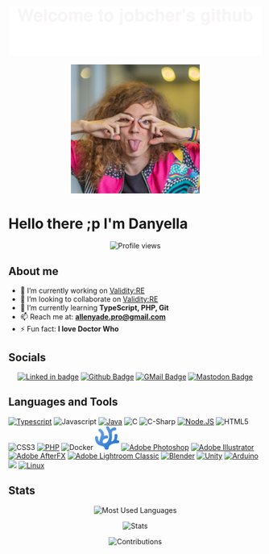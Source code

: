 ![Cool animation](https://raw.githubusercontent.com/BEPb/BEPb/5c63fa170d1cbbb0b1974f05a3dbe6aca3f5b7f3/assets/Bottom_up.svg)
<div align=center><img src="./6M5A0164_square.png" width=256></div>

# Hello there ;p I'm Danyella

<div align=center>


![Profile views](https://komarev.com/ghpvc/?username=movva-gpu&label=Profile%20views&style=for-the-badge&color=ff22aa)

</div>


## About me

- 🔭 I’m currently working on [Validity:RE](https://github.com/movva-gpu/ValidityRE)
- 👯 I’m looking to collaborate on [Validity:RE](https://github.com/movva-gpu/ValidityRE)
- 🌱 I’m currently learning **TypeScript, PHP, Git**
- 📫 Reach me at: **<allenyade.pro@gmail.com>**
- ⚡ Fun fact: **I love Doctor Who**

## Socials

<div align=center>

[![Linked in badge](https://img.shields.io/badge/LinkedIn-0A66C2?style=for-the-badge&logo=linkedin&logoColor=white)](https://www.linkedin.com/in/danyella-strikann)
[![Github Badge](https://img.shields.io/badge/GitHub-100000?style=for-the-badge&logo=github&logoColor=white)](https://github.com/movva-gpu)
[![GMail Badge](https://img.shields.io/badge/-Gmail-EA4335?style=for-the-badge&logo=gmail&logoColor=white)](mailto:allenyade.pro@gmail.com)
[![Mastodon Badge](https://img.shields.io/badge/-Mastodon-6364FF?style=for-the-badge&logo=mastodon&logoColor=white)](https://piaille.fr/@danyella_strikann)

</div>

## Languages and Tools

[![Typescript](https://upload.wikimedia.org/wikipedia/commons/thumb/4/4c/Typescript_logo_2020.svg/48px-Typescript_logo_2020.svg.png)](https://www.typescriptlang.org)
![Javascript](https://upload.wikimedia.org/wikipedia/commons/thumb/9/99/Unofficial_JavaScript_logo_2.svg/48px-Unofficial_JavaScript_logo_2.svg.png)
[![Java](https://upload.wikimedia.org/wikipedia/fr/thumb/2/2e/Java_Logo.svg/26px-Java_Logo.svg.png)](https://www.java.com/)
![C](https://upload.wikimedia.org/wikipedia/commons/thumb/1/18/C_Programming_Language.svg/48px-C_Programming_Language.svg.png)
![C-Sharp](https://upload.wikimedia.org/wikipedia/commons/thumb/d/d2/C_Sharp_Logo_2023.svg/48px-C_Sharp_Logo_2023.svg.png)
[![Node.JS](https://upload.wikimedia.org/wikipedia/commons/thumb/d/d9/Node.js_logo.svg/48px-Node.js_logo.svg.png)](https://nodejs.org/)
![HTML5](https://upload.wikimedia.org/wikipedia/commons/thumb/6/61/HTML5_logo_and_wordmark.svg/48px-HTML5_logo_and_wordmark.svg.png)
![CSS3](https://upload.wikimedia.org/wikipedia/commons/thumb/d/d5/CSS3_logo_and_wordmark.svg/34px-CSS3_logo_and_wordmark.svg.png)
[![PHP](https://upload.wikimedia.org/wikipedia/commons/thumb/2/27/PHP-logo.svg/48px-PHP-logo.svg.png)](https://php.net)
<img src=https://www.docker.com/wp-content/uploads/2023/04/cropped-Docker-favicon-192x192.png width=48 alt=Docker></img>
[<img src=https://raw.githubusercontent.com/VSCodium/vscodium/6ada8c9026e0560417ade5c788103f56d9588fd6/icons/stable/codium_clt.svg width=48 alt=VSCodium>](https://vscodium.com)
[![Adobe Photoshop](https://upload.wikimedia.org/wikipedia/commons/thumb/a/af/Adobe_Photoshop_CC_icon.svg/48px-Adobe_Photoshop_CC_icon.svg.png)](https://www.adobe.com/fr/products/photoshop.html)
[![Adobe Illustrator](https://upload.wikimedia.org/wikipedia/commons/thumb/f/fb/Adobe_Illustrator_CC_icon.svg/48px-Adobe_Illustrator_CC_icon.svg.png)](https://www.adobe.com/fr/products/illustrator.html)
[![Adobe AfterFX](https://upload.wikimedia.org/wikipedia/commons/thumb/c/cb/Adobe_After_Effects_CC_icon.svg/48px-Adobe_After_Effects_CC_icon.svg.png)](https://www.adobe.com/fr/products/aftereffects.html)
[![Adobe Lightroom Classic](https://upload.wikimedia.org/wikipedia/commons/thumb/5/56/Adobe_Photoshop_Lightroom_Classic_CC_icon.svg/48px-Adobe_Photoshop_Lightroom_Classic_CC_icon.svg.png)](https://www.adobe.com/fr/products/photoshop-lightroom-classic.html)
[![Blender](https://upload.wikimedia.org/wikipedia/commons/thumb/0/0c/Blender_logo_no_text.svg/48px-Blender_logo_no_text.svg.png)](https://blender.org/)
[<img src=https://cdn.sanity.io/images/fuvbjjlp/production/bd6440647fa19b1863cd025fa45f8dad98d33181-2000x2000.png width=48 alt=Unity>](https://unity.com/)
[![Arduino](https://upload.wikimedia.org/wikipedia/commons/thumb/8/87/Arduino_Logo.svg/48px-Arduino_Logo.svg.png)](https://arduino.cc)
[<img src=https://git-scm.com/images/logos/downloads/Git-Icon-1788C.png width=48>](https://git-scm.com/)
[![Linux](https://upload.wikimedia.org/wikipedia/commons/thumb/d/dd/Linux_logo.jpg/40px-Linux_Logo.jpg.png)](https://linux.org)

## Stats

<div align=center>

![Most Used Languages](https://github-readme-stats.vercel.app/api/top-langs/?username=movva-gpu&langs_count=3)

![Stats](https://github-readme-stats.vercel.app/api?username=movva-gpu&show_icons=true&locale=en)

![Contributions](https://github-readme-streak-stats.herokuapp.com/?user=movva-gpu)

</div>
